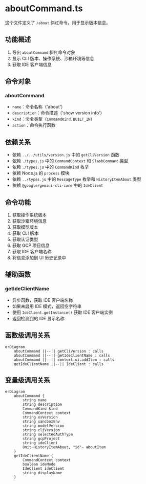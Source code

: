 # aboutCommand.ts

这个文件定义了 `/about` 斜杠命令，用于显示版本信息。

## 功能概述

1. 导出 `aboutCommand` 斜杠命令对象
2. 显示 CLI 版本、操作系统、沙箱环境等信息
3. 获取 IDE 客户端信息

## 命令对象

### aboutCommand
- `name`：命令名称（'about'）
- `description`：命令描述（'show version info'）
- `kind`：命令类型（`CommandKind.BUILT_IN`）
- `action`：命令执行函数

## 依赖关系

- 依赖 `../../utils/version.js` 中的 `getCliVersion` 函数
- 依赖 `./types.js` 中的 `CommandContext` 和 `SlashCommand` 类型
- 依赖 `./types.js` 中的 `CommandKind` 枚举
- 依赖 Node.js 的 `process` 模块
- 依赖 `../types.js` 中的 `MessageType` 枚举和 `HistoryItemAbout` 类型
- 依赖 `@google/gemini-cli-core` 中的 `IdeClient`

## 命令功能

1. 获取操作系统版本
2. 获取沙箱环境信息
3. 获取模型版本
4. 获取 CLI 版本
5. 获取认证类型
6. 获取 GCP 项目信息
7. 获取 IDE 客户端名称
8. 将信息添加到 UI 历史记录中

## 辅助函数

### getIdeClientName
- 异步函数，获取 IDE 客户端名称
- 如果未启用 IDE 模式，返回空字符串
- 使用 `IdeClient.getInstance()` 获取 IDE 客户端实例
- 返回检测到的 IDE 显示名称

## 函数级调用关系

```mermaid
erDiagram
    aboutCommand ||--|| getCliVersion : calls
    aboutCommand ||--|| getIdeClientName : calls
    aboutCommand ||--|| context.ui.addItem : calls
    getIdeClientName ||--|| IdeClient : calls
```

## 变量级调用关系

```mermaid
erDiagram
    aboutCommand {
        string name
        string description
        CommandKind kind
        CommandContext context
        string osVersion
        string sandboxEnv
        string modelVersion
        string cliVersion
        string selectedAuthType
        string gcpProject
        string ideClient
        Omit~HistoryItemAbout, "id"~ aboutItem
    }
    getIdeClientName {
        CommandContext context
        boolean ideMode
        IdeClient ideClient
        string displayName
    }
```